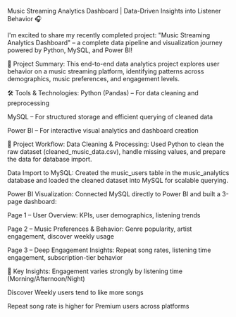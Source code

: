 Music Streaming Analytics Dashboard | Data-Driven Insights into Listener Behavior 🎧

I'm excited to share my recently completed project: "Music Streaming Analytics Dashboard" – a complete data pipeline and visualization journey powered by Python, MySQL, and Power BI!

📌 Project Summary:
This end-to-end data analytics project explores user behavior on a music streaming platform, identifying patterns across demographics, music preferences, and engagement levels.

🛠️ Tools & Technologies:
Python (Pandas) – For data cleaning and preprocessing

MySQL – For structured storage and efficient querying of cleaned data

Power BI – For interactive visual analytics and dashboard creation

🔁 Project Workflow:
Data Cleaning & Processing:
Used Python to clean the raw dataset (cleaned_music_data.csv), handle missing values, and prepare the data for database import.

Data Import to MySQL:
Created the music_users table in the music_analytics database and loaded the cleaned dataset into MySQL for scalable querying.

Power BI Visualization:
Connected MySQL directly to Power BI and built a 3-page dashboard:

Page 1 – User Overview: KPIs, user demographics, listening trends

Page 2 – Music Preferences & Behavior: Genre popularity, artist engagement, discover weekly usage

Page 3 – Deep Engagement Insights: Repeat song rates, listening time engagement, subscription-tier behavior

🎯 Key Insights:
Engagement varies strongly by listening time (Morning/Afternoon/Night)

Discover Weekly users tend to like more songs

Repeat song rate is higher for Premium users across platforms

